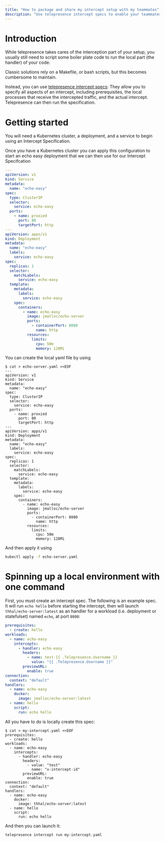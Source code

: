 ```yaml
---
title: "How to package and share my intercept setup with my teammates"
description: "Use telepresence intercept specs to enable your teammates faster"
---
```

# Introduction

While telepresence takes cares of the interception part of your setup, you usually still need to script
some boiler plate code to run the local part (the handler) of your code.

Classic solutions rely on a Makefile, or bash scripts, but this becomes cumbersome to maintain.

Instead, you can use [telepresence intercept specs](../../reference/intercepts/specs): They allow you
to specify all aspects of an intercept, including prerequisites, the local processes that receive the intercepted traffic, 
and the actual intercept. Telepresence can then run the specification.

# Getting started

You will need a Kubernetes cluster, a deployment, and a service to begin using an Intercept Specification.

Once you have a Kubernetes cluster you can apply this configuration to start an echo easy deployment that
we can then use for our Intercept Specifcation

```yaml
---
apiVersion: v1
kind: Service
metadata:
  name: "echo-easy"
spec:
  type: ClusterIP
  selector:
    service: echo-easy
  ports:
    - name: proxied
      port: 80
      targetPort: http
---
apiVersion: apps/v1
kind: Deployment
metadata:
  name: "echo-easy"
  labels:
    service: echo-easy
spec:
  replicas: 1
  selector:
    matchLabels:
      service: echo-easy
  template:
    metadata:
      labels:
        service: echo-easy
    spec:
      containers:
        - name: echo-easy
          image: jmalloc/echo-server
          ports:
            - containerPort: 8080
              name: http
          resources:
            limits:
              cpu: 50m
              memory: 128Mi
```

You can create the local yaml file by using

```console
$ cat > echo-server.yaml <<EOF
---
apiVersion: v1
kind: Service
metadata:
  name: "echo-easy"
spec:
  type: ClusterIP
  selector:
    service: echo-easy
  ports:
    - name: proxied
      port: 80
      targetPort: http
---
apiVersion: apps/v1
kind: Deployment
metadata:
  name: "echo-easy"
  labels:
    service: echo-easy
spec:
  replicas: 1
  selector:
    matchLabels:
      service: echo-easy
  template:
    metadata:
      labels:
        service: echo-easy
    spec:
      containers:
        - name: echo-easy
          image: jmalloc/echo-server
          ports:
            - containerPort: 8080
              name: http
          resources:
            limits:
              cpu: 50m
              memory: 128Mi
```

And then apply it using

```bash
kubectl apply -f echo-server.yaml
```
# Spinning up a local environment with one command

First, you must create an intercept spec. The following is an example spec. It will run `echo hello`
before starting the intercept, then will launch `thhal/echo-server:latest` as an handler for
a workload (i.e. deployment or statefulset) named `echo`, at port `8080`:


```yaml
prerequisites:
  - create: hello
workloads:
  - name: echo-easy
    intercepts:
      - handler: echo-easy
        headers:
          - name: test-{{ .Telepresence.Username }}
            value: "{{ .Telepresence.Username }}"
        previewURL:
          enable: true
connection:
  context: "default"
handlers:
  - name: echo-easy
    docker:
      image: jmalloc/echo-server:latest
  - name: hello
    script:
      run: echo hello
```

All you have to do is locally create this spec:

```console
$ cat > my-intercept.yaml <<EOF
prerequisites:
  - create: hello
workloads:
  - name: echo-easy
    intercepts:
      - handler: echo-easy
        headers:
          - value: "test"
            name: "x-intercept-id"
        previewURL:
          enable: true
connection:
  context: "default"
handlers:
  - name: echo-easy
    docker:
      image: thhal/echo-server:latest
  - name: hello
    script:
      run: echo hello
```

And then you can launch it:

```bash
telepresence intercept run my-intercept.yaml
```

